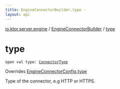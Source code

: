 ```yaml
---
title: EngineConnectorBuilder.type - 
layout: api
---
```


<div class='api-docs-breadcrumbs'><a href="../index.html">io.ktor.server.engine</a> / <a href="index.html">EngineConnectorBuilder</a> / <a href="./type.html">type</a></div>

# type

<div class="signature"><code><span class="keyword">open</span> <span class="keyword">val </span><span class="identifier">type</span><span class="symbol">: </span><a href="../-connector-type/index.html"><span class="identifier">ConnectorType</span></a></code></div>

Overrides <a href="../-engine-connector-config/type.html">EngineConnectorConfig.type</a>

Type of the connector, e.g HTTP or HTTPS.

